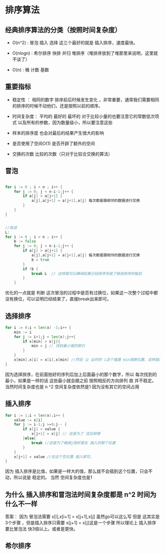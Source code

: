 # 排序算法

## 经典排序算法的分类（按照时间复杂度）

- O(n^2) : 冒泡 插入 选择  这三个最好的就是 插入排序，速度最快。

- O(nlogn) : 希尔排序 快排 并归 堆排序（堆排序放到了堆那里来说明，这里就不谈了）

- O(n) : 桶 计数 基数

## 重要指标

- 稳定性 ： 相同的数字 排序前后时候发生变化 ，非常重要，通常我们需要相同的排序的时候不动他们，还是按照以前的顺序。

- 时间复杂度： 平均的 最好的 最坏的 对于比较小量的也要注意它的常数低次项式 以及所有的参数，因为数量级小，所以要注意这些

- 样本的排序度 也会对最后的结果产生很大的影响

- 是否使用了空间O(1) 是否开辟了额外的空间

- 交换的次数 比较的次数（只对于比较合交换的算法）

## 冒泡

```go

for i := 0 ; i < n ; i++ {
	for j := 0; j < n-i-1;j++ {
		if a[j] > a[j+1] {
			a[j],a[j+1] = a[j+1],a[j] 每次都是跟相邻的数据进行交换
		}
	}
}
```

```go

//改进
L:
for i := 0 ; i < n ; i++ {
	b := false
	for j := 0; j < n-i-1;j++ {
		if a[j] > a[j+1] {
			a[j],a[j+1] = a[j+1],a[j] 每次都是跟相邻的数据进行交换
			b = true
		}
		if !b {
		    break L	 // 这样就可以确保如果已经排序完成了继续排序的尴尬
		}
	}

```
优化的一点就是 判断 这次冒泡的过程中是否有过换位，如果这一次整个过程中都没有换位，可以证明已经结束了，直接break出来即可。

## 选择排序

```go
for i := 0;i < len(x) -1;i++ {
	min := i
	for j := i+1;j < len(x);j++{
		if x[min] > x[j]{
			min = j // 找到最小值的索引
		}
	}
	x[min],x[i] = x[i],x[min] //然后 让 此时的 i这个值跟 min调换位置，这样就成功的把 min加到了队尾
}
```

因为选择排序，在前面拍好的序列后加上后面最小的那个数字，所以 每次找到的最小，如果是一样的话 这些最小就会跟之前 按照相反的方向排列
故 并不稳定。 当然时间复杂度也是 n ^2 空间复杂度依然是1 因为没有其它的空间占用

## 插入排序

```go
for i := 1;i < len(x);i++ {
	value := x[i]
	for j := i-1;j >=0;j-- {
		if x[j] > value {
			x[j+1] = x[j] // 这是为了 往后转移
		}else{
			break //这是为了确保j刚好是在 插入的那个位置
		}
	}
	x[j+1] = value //在这个空位置 插入即可。
}

```

因为 插入排序是比值，如果是一样大的值，那么就不会插到这个位置，只会不动，所以说是 稳定的。 当然 空间复杂度也是1


## 为什么 插入排序和冒泡法时间复杂度都是 n^2 时间为什么不一样

答案： 因为 冒泡法需要 x[i],x[i+1] = x[j+1],x[j] 虽然go可以这么写 但是 这其实是3个步骤 ，但是插入排序只需要 x[j+1] = x[j]这是一个步骤
所以理论上 插入排序要比冒泡法 快3倍以上。或者是更快。

## 希尔排序
